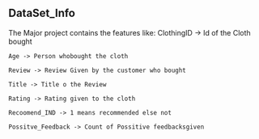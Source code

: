 ## DataSet_Info
The Major project contains the features like:
    ClothingID -> Id of the Cloth bought

    Age -> Person whobought the cloth
    
    Review -> Review Given by the customer who bought
    
    Title -> Title o the Review

    Rating -> Rating given to the cloth

    Recoomend_IND -> 1 means recommended else not

    Possitve_Feedback -> Count of Possitive feedbacksgiven
